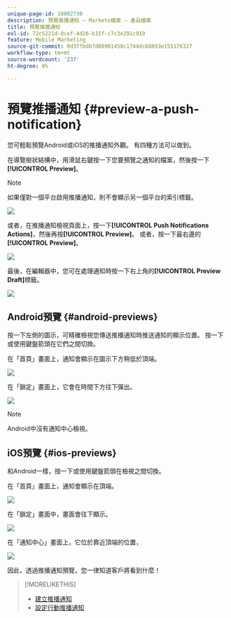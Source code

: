 ```yaml
---
unique-page-id: 10092730
description: 預覽推播通知 — Marketo檔案 — 產品檔案
title: 預覽推播通知
exl-id: 72c5221d-8cef-4d26-b15f-c7c3e291c919
feature: Mobile Marketing
source-git-commit: 0d37fbdb7d08901458c1744dc68893e155176327
workflow-type: tm+mt
source-wordcount: '237'
ht-degree: 0%

---
```


# 預覽推播通知 {#preview-a-push-notification}

您可輕鬆預覽Android或iOS的推播通知外觀。 有四種方法可以做到。

在導覽樹狀結構中，用滑鼠右鍵按一下您要預覽之通知的檔案，然後按一下&#x200B;**[!UICONTROL Preview]**。

>[!NOTE]
>
>如果僅對一個平台啟用推播通知，則不會顯示另一個平台的索引標籤。

![](assets/image2015-9-4-9-3a52-3a27.png)

或者，在推播通知檢視頁面上，按一下&#x200B;**[!UICONTROL Push Notifications Actions]**，然後再按&#x200B;**[!UICONTROL Preview]**。 或者，按一下最右邊的&#x200B;**[!UICONTROL Preview]**。

![](assets/image2015-9-4-10-3a53-3a28.png)

最後，在編輯器中，您可在處理通知時按一下右上角的&#x200B;**[!UICONTROL Preview Draft]**&#x200B;標籤。

![](assets/image2015-9-14-15-3a55-3a26.png)

## Android預覽 {#android-previews}

按一下左側的圖示，可精確檢視您傳送推播通知時推送通知的顯示位置。 按一下或使用鍵盤箭頭在它們之間切換。

在「首頁」畫面上，通知會顯示在圖示下方稍低於頂端。

![](assets/image2015-9-17-16-3a57-3a0.png)

在「鎖定」畫面上，它會在時間下方往下彈出。

![](assets/image2015-9-17-16-3a58-3a47.png)

>[!NOTE]
>
>Android中沒有通知中心檢視。

## iOS預覽 {#ios-previews}

和Android一樣，按一下或使用鍵盤箭頭在檢視之間切換。

在「首頁」畫面上，通知會顯示在頂端。

![](assets/image2015-9-17-17-3a0-3a28.png)

在「鎖定」畫面中，畫面會往下顯示。

![](assets/image2015-9-17-17-3a2-3a1.png)

在「通知中心」畫面上，它位於靠近頂端的位置，

![](assets/image2015-9-17-17-3a3-3a15.png)

因此，透過推播通知預覽，您一律知道客戶將看到什麼！

>[!MORELIKETHIS]
>
>* [建立推播通知](/help/marketo/product-docs/mobile-marketing/push-notifications/create-a-push-notification.md)
>* [設定行動推播通知](/help/marketo/product-docs/mobile-marketing/push-notifications/configure-mobile-push-notification.md)
